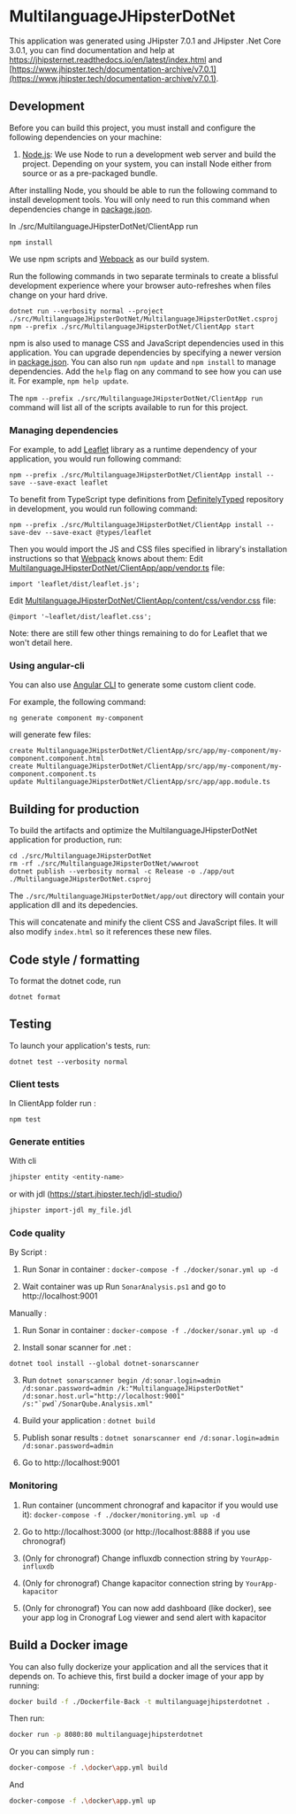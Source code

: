 # MultilanguageJHipsterDotNet

This application was generated using JHipster 7.0.1 and JHipster .Net Core 3.0.1, you can find documentation and help at https://jhipsternet.readthedocs.io/en/latest/index.html and [https://www.jhipster.tech/documentation-archive/v7.0.1](https://www.jhipster.tech/documentation-archive/v7.0.1).

## Development

Before you can build this project, you must install and configure the following dependencies on your machine:

1. [Node.js][]: We use Node to run a development web server and build the project.
   Depending on your system, you can install Node either from source or as a pre-packaged bundle.

After installing Node, you should be able to run the following command to install development tools.
You will only need to run this command when dependencies change in [package.json](package.json).

In ./src/MultilanguageJHipsterDotNet/ClientApp run

    npm install

We use npm scripts and [Webpack][] as our build system.

Run the following commands in two separate terminals to create a blissful development experience where your browser
auto-refreshes when files change on your hard drive.

    dotnet run --verbosity normal --project ./src/MultilanguageJHipsterDotNet/MultilanguageJHipsterDotNet.csproj
    npm --prefix ./src/MultilanguageJHipsterDotNet/ClientApp start

npm is also used to manage CSS and JavaScript dependencies used in this application. You can upgrade dependencies by
specifying a newer version in [package.json](package.json). You can also run `npm update` and `npm install` to manage dependencies.
Add the `help` flag on any command to see how you can use it. For example, `npm help update`.

The `npm --prefix ./src/MultilanguageJHipsterDotNet/ClientApp run` command will list all of the scripts available to run for this project.

### Managing dependencies

For example, to add [Leaflet][] library as a runtime dependency of your application, you would run following command:

    npm --prefix ./src/MultilanguageJHipsterDotNet/ClientApp install --save --save-exact leaflet

To benefit from TypeScript type definitions from [DefinitelyTyped][] repository in development, you would run following command:

    npm --prefix ./src/MultilanguageJHipsterDotNet/ClientApp install --save-dev --save-exact @types/leaflet

Then you would import the JS and CSS files specified in library's installation instructions so that [Webpack][] knows about them:
Edit [MultilanguageJHipsterDotNet/ClientApp/app/vendor.ts](MultilanguageJHipsterDotNet/ClientApp/app/vendor.ts) file:

```
import 'leaflet/dist/leaflet.js';
```

Edit [MultilanguageJHipsterDotNet/ClientApp/content/css/vendor.css](MultilanguageJHipsterDotNet/ClientApp/content/css/vendor.css) file:

```
@import '~leaflet/dist/leaflet.css';
```

Note: there are still few other things remaining to do for Leaflet that we won't detail here.

### Using angular-cli

You can also use [Angular CLI][] to generate some custom client code.

For example, the following command:

    ng generate component my-component

will generate few files:

    create MultilanguageJHipsterDotNet/ClientApp/src/app/my-component/my-component.component.html
    create MultilanguageJHipsterDotNet/ClientApp/src/app/my-component/my-component.component.ts
    update MultilanguageJHipsterDotNet/ClientApp/src/app/app.module.ts

## Building for production

To build the artifacts and optimize the MultilanguageJHipsterDotNet application for production, run:

    cd ./src/MultilanguageJHipsterDotNet
    rm -rf ./src/MultilanguageJHipsterDotNet/wwwroot
    dotnet publish --verbosity normal -c Release -o ./app/out ./MultilanguageJHipsterDotNet.csproj

The `./src/MultilanguageJHipsterDotNet/app/out` directory will contain your application dll and its depedencies.

This will concatenate and minify the client CSS and JavaScript files. It will also modify `index.html` so it references these new files.

## Code style / formatting

To format the dotnet code, run

    dotnet format

## Testing

To launch your application's tests, run:

    dotnet test --verbosity normal

### Client tests

In ClientApp folder run :

    npm test

### Generate entities

With cli

```bash
jhipster entity <entity-name>
```

or with jdl (https://start.jhipster.tech/jdl-studio/)

```bash
jhipster import-jdl my_file.jdl
```

### Code quality

By Script :

1. Run Sonar in container : `docker-compose -f ./docker/sonar.yml up -d`

2. Wait container was up Run `SonarAnalysis.ps1` and go to http://localhost:9001

Manually :

1. Run Sonar in container : `docker-compose -f ./docker/sonar.yml up -d`

2. Install sonar scanner for .net :

`dotnet tool install --global dotnet-sonarscanner`

3. Run `` dotnet sonarscanner begin /d:sonar.login=admin /d:sonar.password=admin /k:"MultilanguageJHipsterDotNet" /d:sonar.host.url="http://localhost:9001" /s:"`pwd`/SonarQube.Analysis.xml" ``

4. Build your application : `dotnet build`

5. Publish sonar results : `dotnet sonarscanner end /d:sonar.login=admin /d:sonar.password=admin`

6. Go to http://localhost:9001

### Monitoring

1. Run container (uncomment chronograf and kapacitor if you would use it): `docker-compose -f ./docker/monitoring.yml up -d`

2. Go to http://localhost:3000 (or http://localhost:8888 if you use chronograf)

3. (Only for chronograf) Change influxdb connection string by `YourApp-influxdb`

4. (Only for chronograf) Change kapacitor connection string by `YourApp-kapacitor`

5. (Only for chronograf) You can now add dashboard (like docker), see your app log in Cronograf Log viewer and send alert with kapacitor

## Build a Docker image

You can also fully dockerize your application and all the services that it depends on. To achieve this, first build a docker image of your app by running:

```bash
docker build -f ./Dockerfile-Back -t multilanguagejhipsterdotnet .
```

Then run:

```bash
docker run -p 8080:80 multilanguagejhipsterdotnet
```

Or you can simply run :

```bash
docker-compose -f .\docker\app.yml build
```

And

```bash
docker-compose -f .\docker\app.yml up
```

[node.js]: https://nodejs.org/
[yarn]: https://yarnpkg.org/
[webpack]: https://webpack.github.io/
[angular cli]: https://cli.angular.io/
[browsersync]: http://www.browsersync.io/
[jest]: https://facebook.github.io/jest/
[jasmine]: http://jasmine.github.io/2.0/introduction.html
[protractor]: https://angular.github.io/protractor/
[leaflet]: http://leafletjs.com/
[definitelytyped]: http://definitelytyped.org/
